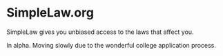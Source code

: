 SimpleLaw.org
=============

SimpleLaw gives you unbiased access to the laws that affect you.

In alpha. Moving slowly due to the wonderful college application process.
